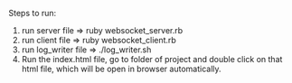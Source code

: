 Steps to run:

1. run server file
   => ruby websocket_server.rb
2. run client file
   => ruby websocket_client.rb
3. run log_writer file
  => ./log_writer.sh
4. Run the index.html file,
     go to folder of project and double click on that html file, which will be open in browser automatically.  
